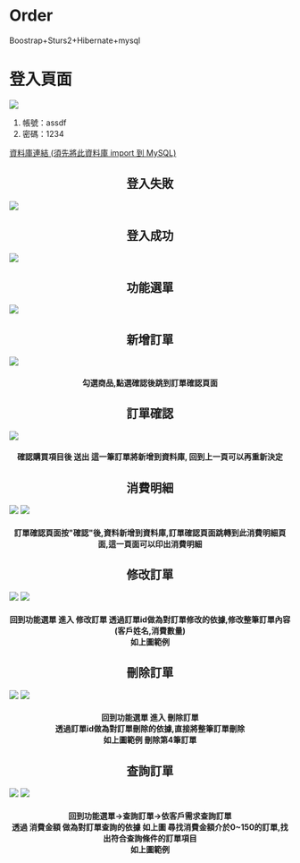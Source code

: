 # Order
Boostrap+Sturs2+Hibernate+mysql

<h1 align="center>簡易訂單管理系統</h1>
<h2 align="center">登入頁面</h2>

<img src="https://github.com/Troy0718/Order/blob/main/作品畫面/首頁.png">


<ol>
  <li>帳號：assdf</li>
  <li>密碼：1234</li>
</ol>
<a href="https://github.com/Troy0718/Order/tree/main/sql_script(database)">資料庫連結 (須先將此資料庫 import 到 MySQL)</a>

<h2 align="center">登入失敗</h2>
<img src="https://github.com/Troy0718/Order/blob/main/作品畫面/登入失敗.png">

<h2 align="center">登入成功</h2>
<img src="https://github.com/Troy0718/Order/blob/main/作品畫面/登入成功.png">

<h2 align="center">功能選單</h2>
<img src="https://github.com/Troy0718/Order/blob/main/作品畫面/功能選單.png">

<h2 align="center">新增訂單</h2>
<img src="https://github.com/Troy0718/Order/blob/main/作品畫面/訂單頁面.png">
<h4 align="center">勾選商品,點選確認後跳到訂單確認頁面</h4>

<h2 align="center">訂單確認</h2>
<img src="https://github.com/Troy0718/Order/blob/main/作品畫面/訂單確認.png">
<h4 align="center">確認購買項目後 送出 這一筆訂單將新增到資料庫, 回到上一頁可以再重新決定<h4>

<h2 align="center">消費明細</h2>
<img src="https://github.com/Troy0718/Order/blob/main/作品畫面/消費明細.png">
<img src="https://github.com/Troy0718/Order/blob/main/作品畫面/列印結果.png">
<h4 align="center">訂單確認頁面按"確認"後,資料新增到資料庫,訂單確認頁面跳轉到此消費明細頁面,這一頁面可以印出消費明細<h4>




<h2 align="center">修改訂單</h2>
<img src="https://github.com/Troy0718/Order/blob/main/作品畫面/修改訂單.png">
<img src="https://github.com/Troy0718/Order/blob/main/作品畫面/修改完成.png">
<h4 align="center">
回到功能選單 進入 修改訂單
透過訂單id做為對訂單修改的依據,修改整筆訂單內容(客戶姓名,消費數量)<br> 
如上圖範例<br>
</h4>

<h2 align="center">刪除訂單</h2>
<img src="https://github.com/Troy0718/Order/blob/main/作品畫面/刪除訂單.png">
<img src="https://github.com/Troy0718/Order/blob/main/作品畫面/刪除完成.png">
<h4 align="center">
回到功能選單 進入 刪除訂單<br>
透過訂單id做為對訂單刪除的依據,直接將整筆訂單刪除<br> 
如上圖範例 刪除第4筆訂單<br>
</h4>

<h2 align="center">查詢訂單</h2>
<img src="https://github.com/Troy0718/Order/blob/main/作品畫面/訂單查詢.png">
<img src="https://github.com/Troy0718/Order/blob/main/作品畫面/查詢結果.png">
<h4 align="center">
回到功能選單->查詢訂單->依客戶需求查詢訂單 <br>
透過 消費金額 做為對訂單查詢的依據 如上圖 尋找消費金額介於0~150的訂單,找出符合查詢條件的訂單項目<br> 
如上圖範例 
</h4>









